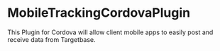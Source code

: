 # MobileTrackingCordovaPlugin
This Plugin for Cordova will allow client mobile apps to easily post and receive data from Targetbase.
